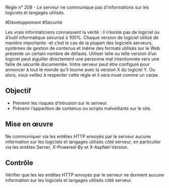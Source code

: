 
Règle n° 208  - Le serveur ne communique pas d'informations sur les logiciels et langages utilisés.

#Développement #Sécurité

Les vrais informaticiens connaissent la vérité : il n’existe pas de logiciel ou d’outil informatique sécurisé à 100%. Chaque version de logiciel utilisé de manière importante -et c’est le cas de la plupart des logiciels serveurs, systèmes de gestion de contenus et même des formats utilisés sur le Web présente un certain nombre de défauts. Utiliser telle ou telle version d’un logiciel peut aiguiller directement une personne mal intentionnée vers une faille de sécurité documentée. Votre serveur peut être configuré pour annoncer à tout le monde qu’il tourne avec la version X du logiciel Y. Ou alors, vous veillez à respecter cette règle et il sera muet comme un carpe.

Objectif
--------

*   Prévenir les risques d’intrusion sur le serveur.
*   Prévenir l’apparition de contenus ou scripts malveillants sur le site.

Mise en œuvre
-------------

Ne communiquer via les entêtes HTTP envoyés par le serveur aucune information sur les logiciels et langages utilisés côté serveur, en particulier via les entêtes Server, X-Powered-By et X-AspNet-Version.

Contrôle
--------

Vérifier que les les entêtes HTTP envoyés par le serveur ne donnent aucune information sur les logiciels et langages utilisés côté serveur.
